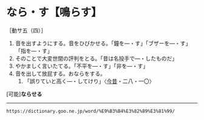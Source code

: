 # なら・す【鳴らす】

［動サ五（四）］
1.  音を出すようにする。音をひびかせる。「鐘を―・す」「ブザーを―・す」「指を―・す」
2.  そのことで大変世間の評判をとる。「昔は名投手で―・したものだ」
3.  やかましく言いたてる。「不平を―・す」「非を―・す」
4.  音を出して放屁する。おならをする。    
    1.  「誤りていと高く―・してけり」〈[今昔](/word/%E4%BB%8A%E6%98%94%E7%89%A9%E8%AA%9E%E9%9B%86/#jn-83551)・二八・一〇〉
        

\[可能\]**ならせる**

---
`https://dictionary.goo.ne.jp/word/%E9%B3%B4%E3%82%89%E3%81%99/`